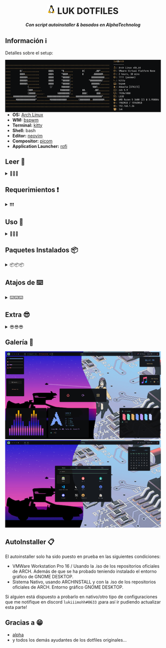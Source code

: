 <h1 align="center">
  <img width=25px src=icons/linux-tux.png>
  LUK DOTFILES
</h1>

<div align="center">
  
**_Con script autoinstaller & basados en AlphaTechnolog_**

<div align="left">

## Información ℹ️

Detalles sobre el setup:

<img src="icons/neofetch.png" align="right" width="550px"/>

- **OS:** [Arch Linux](https://archlinux.org)
- **WM:** [bspwm](https://github.com/baskerville/bspwm)
- **Terminal:** [kitty](https://sw.kovidgoyal.net/kitty/)
- **Shell:** bash
- **Editor:** [neovim](https://github.com/neovim/neovim)
- **Compositor:** [picom](https://github.com/yshui/picom)
- **Application Launcher:** [rofi](https://github.com/davatorium/rofi)

## Leer 📖
<details>
<summary>📖📖📖</summary>  

**Generales**  
Recomiendo leer el README entero.
Una vez tengas el entorno instalado ya sea con el script o sin él, te recomiendo mirar todos los alias y funciones del archivo `.zshrc` en `/home/$USER/.zshrc`.  
También te recomiendo leer los atajos de teclado definidos en el `sxhkdrc` en `~/.config/sxhkd/sxhkdrc`.  
Si vas a usar `archinstall` para instalar Arch y así probar el entorno te recomiendo esta configuración de `archinstall`
<img src="icons/archinstall.png" width="550px"/>
  
**Si usas el script**  
Debes ajustarte a los parámetros que se especifican antes de iniciar el script.  
El script tarda más o menos depende de tu conexión a internet, debido a que tiene que descargar cosas externas al repositorio.  
  
**Al finalizar el script**  
Asegurate de haber escogido bspwm en el gestor de ventanas de tu sistema.
La primera vez que inicies `nvim` va a dar un error, solo presiona `ENTER` y ya no volverá a suceder.
Puedes borrar de tu `/home/$USER` todo lo relacionado a `dotfiles-install`.  
Si quieres que todo lo relacionado a copiar y pegar IP's funcione debes mirar tanto `~/.config/eww/scripts` como `~/.config/rofi/scripts`.

</details>

## Requerimientos ❗

<details>
<summary>❗❗❗</summary>

**Abre la terminal y copia estas líneas:**

---
 
### [<img width="15px" src="icons/arch-linux-icon.png" />rch](lukinstaller.sh)-like 
    
**Script pensado para que lo ejecutes tras haber instalado ARCH y tengas un mínimo de una consola y el paquete GIT**

#### Primeros requerimientos

```sh
sudo pacman -Sy --noconfirm git
```
</details>

    
## Uso 🚀
<details>
<summary>🚀🚀🚀</summary>

```sh
# No ejecutes el script con sudo, te pedirá la contraseña cuando la necesita
cd /home/$USER
git clone https://github.com/lukiiimohh/dotfiles-install.git
cd ~/dotfiles-install/
chmod +x lukinstaller.sh
./lukinstaller.sh
# No omitas el paso del chmod +x lukinstaller.sh y trates de ejecutarlo con bash lukinstaller.sh (puede dar problemas).  
```

</details>

## Paquetes Instalados 📦
<details>
<summary>📦📦📦</summary>
<div align="center"> 
  
### <img width="15px" src="icons/arch-linux-icon.png" />rch

| Navegadores    | Aplicaciones de terminal | Herramientas de desarrollo | Personalización | Control de hardware | Interfaz gráfica |
|----------------|-------------------------|---------------------------|------------------|----------------------|------------------|
| Firefox        | Kitty                    | Git                        | Rofi               | Wireless_tools        | Gtk3              |
|                | Bspwm                    | Wget                       | Zsh                | Acpi                  | Gtk-layer-shell   |
|                | Sxhkd                    | Curl                       | Bat                | Acpid                 | Pango             |
|                | Picom                    | Rustup                     | Starship           | Xcursor-themes        | Gdk-pixbuf2       |
|                | Feh                      |                            | Lsd                | Lxappearance          | Cairo             |
|                | Bat                      |                            | Neofetch           | Xcursor-flatbed       | Glib2             |
|                | Exa                      |                            | Xclip              | Locate                | GCC-libs          |
|                | Dunst                    |                            | Vim                | Flameshot             | Glibc             |
|                | Rofi                     |                            | Neovim             | Pavucontrol           |                   |
|                | Playerctl                |                            |  JQ                | Gpick                 |                   |

</details>

<div align="left">

## Atajos de ⌨️
<details>
<summary>⌨️⌨️⌨️</summary>  

| **Atajo** | **Acción** |
|--------------|-------------|
|super + shift + return|Abrir rofi|
|super + m|Mostrar barra EWW|
|super + f|Abrir Firefox|
|super + x|Abrir el color picker|
|super + @space|Hacer una ventana `tile` > `floating`
|super + t|Hacer una ventana `floating` > `tile`|
|super + alt + {Left,Up,Down,Right}|Cambiar el tamaño a una ventana|
|super + shift + ctrl + {Left,Up,Down,Right}|Mover una ventana flotante|
|super + escape|Reiniciar sxhkd|
|super + shift + q|Quitar bspwm|
|super + shift + r|Reiniciar bspwm|
|super + q|Cerrar ventana|
|super + shift + y|Abrir menú personalizado rofi|
|super + ctrl + {Left,Right}|Moverse entre escritorios|
|shift + {Left,Up,Down,Right}|Moverse en los menús de la rofi|

</details>

## Extra 😎

<details>
<summary>😎😎😎</summary>

En el entorno hay una herramienta que permite el ricing con multitemas, la herramienta la puedes ejecutar con:
```sh
themer -h
```
</details>
  
## Galería 📸
<img src="/icons/tolascosas.jpg" />
<img src="/icons/rofi.jpg" />

## AutoInstaller 📋
El autoinstaller solo ha sido puesto en prueba en las siguientes condiciones: 
 - VMWare Workstation Pro 16 / Usando la .iso de los repositorios oficiales de ARCH. Además de que se ha probado teniendo instalado el entorno gráfico de GNOME DESKTOP.  
 - Sistema Nativo, usando ARCHINSTALL y con la .iso de los repositorios oficiales de ARCH. Entorno gráfico GNOME DESKTOP.  
  
Si alguien está dispuesto a probarlo en nativo/otro tipo de configuraciones que me notifique en discord `lukiiimohh#0633` ¡para así ir pudiendo actualizar esta parte!

## Gracias a 😁
- [alpha](https://github.com/AlphaTechnolog)
- y todos los demás ayudantes de los dotfiles originales...
